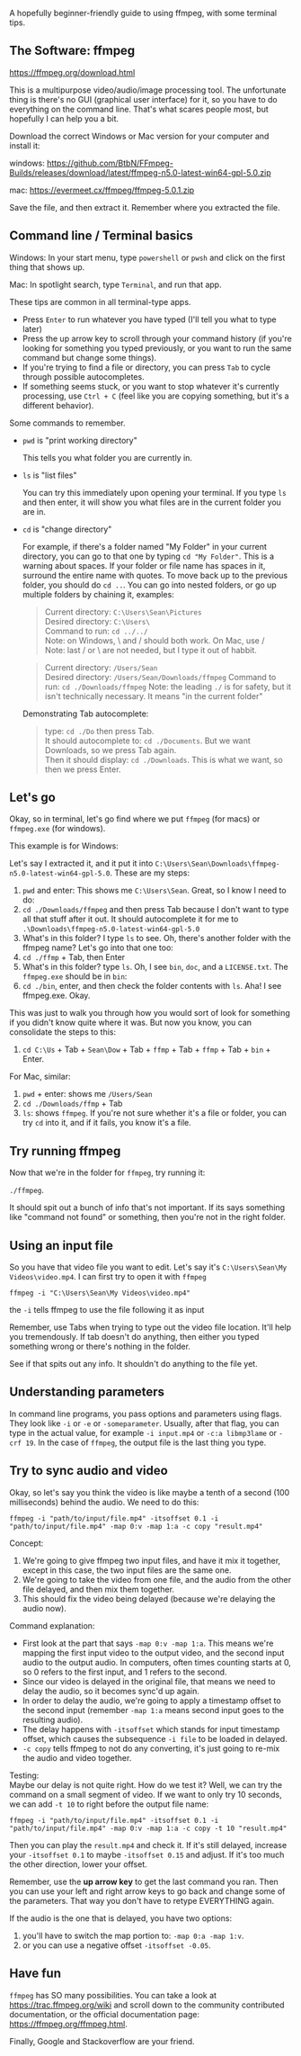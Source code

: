 A hopefully beginner-friendly guide to using ffmpeg, with some terminal tips.

## The Software: ffmpeg

https://ffmpeg.org/download.html

This is a multipurpose video/audio/image processing tool. The unfortunate thing is there's no GUI (graphical user interface) for it, so you have to do everything on the command line. That's what scares people most, but hopefully I can help you a bit.

Download the correct Windows or Mac version for your computer and install it:

windows: https://github.com/BtbN/FFmpeg-Builds/releases/download/latest/ffmpeg-n5.0-latest-win64-gpl-5.0.zip

mac: https://evermeet.cx/ffmpeg/ffmpeg-5.0.1.zip

Save the file, and then extract it. Remember where you extracted the file.

## Command line / Terminal basics

Windows: In your start menu, type `powershell` or `pwsh` and click on the first thing that shows up.

Mac: In spotlight search, type `Terminal`, and run that app.

These tips are common in all terminal-type apps.

 * Press `Enter` to run whatever you have typed (I'll tell you what to type later)
 * Press the up arrow key to scroll through your command history (if you're looking for something you typed previously, or you want to run the same command but change some things).
 * If you're trying to find a file or directory, you can press `Tab` to cycle through possible autocompletes.
 * If something seems stuck, or you want to stop whatever it's currently processing, use `Ctrl + C` (feel like you are copying something, but it's a different behavior).

Some commands to remember.

* `pwd` is "print working directory"

    This tells you what folder you are currently in.

* `ls` is "list files"

    You can try this immediately upon opening your terminal. If you type `ls` and then enter, it will show you what files are in the current folder you are in.

* `cd` is "change directory"

    For example, if there's a folder named "My Folder" in your current directory, you can go to that one by typing `cd "My Folder"`. This is a warning about spaces. If your folder or file name has spaces in it, surround the entire name with quotes.
    To move back up to the previous folder, you should do `cd ..`. You can go into nested folders, or go up multiple folders by chaining it, examples:

    > Current directory: `C:\Users\Sean\Pictures`  
    Desired directory: `C:\Users\`  
    Command to run: `cd ../../`  
    Note: on Windows, \ and / should both work. On Mac, use /  
    Note: last / or \ are not needed, but I type it out of habbit.

    > Current directory: `/Users/Sean`  
    Desired directory: `/Users/Sean/Downloads/ffmpeg`
    Command to run: `cd ./Downloads/ffmpeg`
    Note: the leading `./` is for safety, but it isn't technically necessary. It means "in the current folder"

    Demonstrating Tab autocomplete:

    > type: `cd ./Do` then press Tab.  
    It should autocomplete to: `cd ./Documents`. But we want Downloads, so we press Tab again.  
    Then it should display: `cd ./Downloads`. This is what we want, so then we press Enter.

## Let's go

Okay, so in terminal, let's go find where we put `ffmpeg` (for macs) or `ffmpeg.exe` (for windows). 

This example is for Windows:

Let's say I extracted it, and it put it into `C:\Users\Sean\Downloads\ffmpeg-n5.0-latest-win64-gpl-5.0`. These are my steps:
1. `pwd` and enter: This shows me `C:\Users\Sean`. Great, so I know I need to do:
2. `cd ./Downloads/ffmpeg` and then press Tab because I don't want to type all that stuff after it out. It should autocomplete it for me to `.\Downloads\ffmpeg-n5.0-latest-win64-gpl-5.0`
3. What's in this folder? I type `ls` to see. Oh, there's another folder with the ffmpeg name? Let's go into that one too:
4. `cd ./ffmp` + Tab, then Enter
5. What's in this folder? type `ls`. Oh, I see `bin`, `doc`, and a `LICENSE.txt`. The `ffmpeg.exe` should be in `bin`:
6. `cd ./bin`, enter, and then check the folder contents with `ls`. Aha! I see ffmpeg.exe. Okay.

This was just to walk you through how you would sort of look for something if you didn't know quite where it was. But now you know, you can consolidate the steps to this:
1. `cd C:\Us` + Tab + `Sean\Dow` + Tab + `ffmp` + Tab + `ffmp` + Tab + `bin` + Enter.

For Mac, similar:

1. `pwd` + enter: shows me `/Users/Sean`
2. `cd ./Downloads/ffmp` + Tab
3. `ls`: shows `ffmpeg`. If you're not sure whether it's a file or folder, you can try `cd` into it, and if it fails, you know it's a file.

## Try running ffmpeg

Now that we're in the folder for `ffmpeg`, try running it:

`./ffmpeg`.

It should spit out a bunch of info that's not important. If its says something like "command not found" or something, then you're not in the right folder.

## Using an input file

So you have that video file you want to edit. Let's say it's `C:\Users\Sean\My Videos\video.mp4`. I can first try to open it with `ffmpeg`

`ffmpeg -i "C:\Users\Sean\My Videos\video.mp4"`

the `-i` tells ffmpeg to use the file following it as input

Remember, use Tabs when trying to type out the video file location. It'll help you tremendously. If tab doesn't do anything, then either you typed something wrong or there's nothing in the folder.

See if that spits out any info. It shouldn't do anything to the file yet.

## Understanding parameters

In command line programs, you pass options and parameters using flags. They look like `-i` or `-e` or `-someparameter`. Usually, after that flag, you can type in the actual value, for example `-i input.mp4` or `-c:a libmp3lame` or `-crf 19`. In the case of `ffmpeg`, the output file is the last thing you type.

## Try to sync audio and video

Okay, so let's say you think the video is like maybe a tenth of a second (100 milliseconds) behind the audio. We need to do this:

`ffmpeg -i "path/to/input/file.mp4" -itsoffset 0.1 -i "path/to/input/file.mp4" -map 0:v -map 1:a -c copy "result.mp4"`

Concept:
1. We're going to give ffmpeg two input files, and have it mix it together, except in this case, the two input files are the same one.
2. We're going to take the video from one file, and the audio from the other file delayed, and then mix them together.
3. This should fix the video being delayed (because we're delaying the audio now).

Command explanation:
* First look at the part that says `-map 0:v -map 1:a`. This means we're mapping the first input video to the output video, and the second input audio to the output audio. In computers, often times counting starts at 0, so 0 refers to the first input, and 1 refers to the second.
* Since our video is delayed in the original file, that means we need to delay the audio, so it becomes sync'd up again.
* In order to delay the audio, we're going to apply a timestamp offset to the second input (remember `-map 1:a` means second input goes to the resulting audio).
* The delay happens with `-itsoffset` which stands for input timestamp offset, which causes the subsequence `-i file` to be loaded in delayed.
* `-c copy` tells ffmpeg to not do any converting, it's just going to re-mix the audio and video together.

Testing:  
Maybe our delay is not quite right. How do we test it? Well, we can try the command on a small segment of video. If we want to only try 10 seconds, we can add `-t 10` to right before the output file name:

`ffmpeg -i "path/to/input/file.mp4" -itsoffset 0.1 -i "path/to/input/file.mp4" -map 0:v -map 1:a -c copy -t 10 "result.mp4"`

Then you can play the `result.mp4` and check it. If it's still delayed, increase your `-itsoffset 0.1` to maybe `-itsoffset 0.15` and adjust. If it's too much the other direction, lower your offset.

Remember, use the <b>up arrow key</b> to get the last command you ran. Then you can use your left and right arrow keys to go back and change some of the parameters. That way you don't have to retype EVERYTHING again.

If the audio is the one that is delayed, you have two options:
1. you'll have to switch the map portion to: `-map 0:a -map 1:v`.
2. or you can use a negative offset `-itsoffset -0.05`.

## Have fun
`ffmpeg` has SO many possibilities. You can take a look at https://trac.ffmpeg.org/wiki and scroll down to the community contributed documentation, or the official documentation page: https://ffmpeg.org/ffmpeg.html.

Finally, Google and Stackoverflow are your friend.